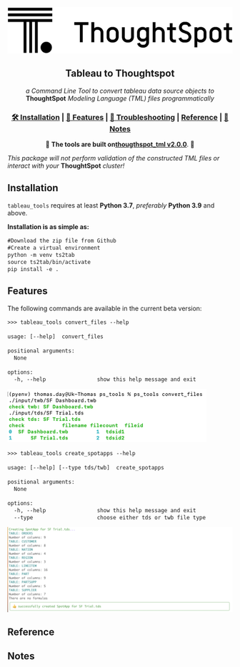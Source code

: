 ![Logo](ThoughtSpot_logo_2019.png)
<div align="center">
  <h2><b>Tableau to Thoughtspot</b></h2>
 
  <i>a Command Line Tool to convert tableau data source objects to </i> <b>ThoughtSpot</b> <i>Modeling Language (TML) files programmatically</i>

  <h3>
    <a href="#installation">🛠 Installation</a>
    <span> | </span>
    <a href="#features">📎 Features</a>
    <span> | </span>
    <a href="#migration-to-v200">🚨 Troubleshooting</a>
    <span> | </span>
    <a href="#reference">Reference</a>
    <span> | </span>
    <a href="#notes-on-thoughtspot-modeling-language">📝 Notes</a>
  </h3>

🚨 __The tools are built on[thougthspot_tml v2.0.0](#migration-to-v200)__. 🚨
</div>

*This package will not perform validation of the constructed TML files or interact with your* __ThoughtSpot__ *cluster!*


## Installation

`tableau_tools` requires at least __Python 3.7__, *preferably* __Python 3.9__ and above.

__Installation is as simple as:__
```shell
#Download the zip file from Github
#Create a virtual environment
python -m venv ts2tab
source ts2tab/bin/activate
pip install -e . 
```

## Features

The following commands are available in the current beta version:


```shell
>>> tableau_tools convert_files --help

usage: [--help]  convert_files

positional arguments:
  None         

options:
  -h, --help                show this help message and exit
```
![Convert_Files](./docs/assets/convert_files.png)
```shell
>>> tableau_tools create_spotapps --help

usage: [--help] [--type tds/twb]  create_spotapps

positional arguments:
  None         

options:
  -h, --help                show this help message and exit
  --type                    choose either tds or twb file type
```
![Create Spotapps](./docs/assets/create_spotapps.png)
## Reference

## Notes
